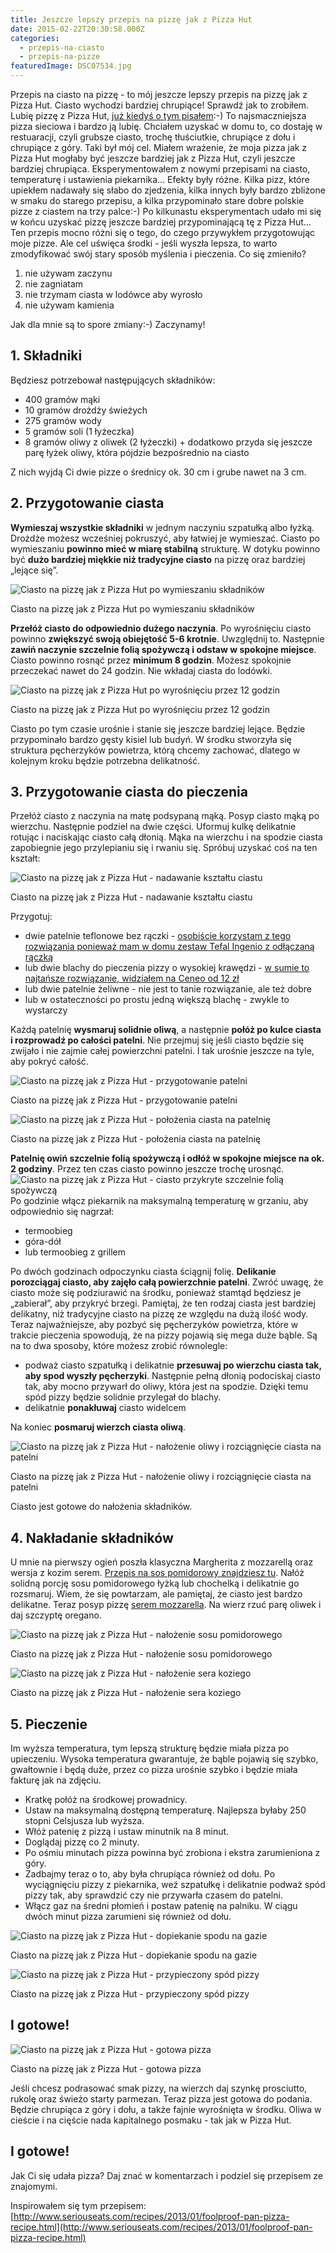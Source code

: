 ```yaml
---
title: Jeszcze lepszy przepis na pizzę jak z Pizza Hut
date: 2015-02-22T20:30:58.000Z
categories: 
  - przepis-na-ciasto
  - przepis-na-pizze
featuredImage: DSC07534.jpg
---
```


Przepis na ciasto na pizzę - to mój jeszcze lepszy przepis na pizzę jak z Pizza Hut. Ciasto wychodzi bardziej chrupiące! Sprawdź jak to zrobiłem. Lubię pizzę z Pizza Hut, <a title="Jak zrobić ciasto na pizzę jak w Pizza Hut?" href="/jak-zrobic-ciasto-na-pizze-jak-w-pizza-hut/">już kiedyś o tym pisałem</a>:-) To najsmaczniejsza pizza sieciowa i bardzo ją lubię. Chciałem uzyskać w domu to, co dostaję w restuaracji, czyli grubsze ciasto, trochę tłuściutkie, chrupiące z dołu i chrupiące z góry. Taki był mój cel. Miałem wrażenie, że moja pizza jak z Pizza Hut mogłaby być jeszcze bardziej jak z Pizza Hut, czyli jeszcze bardziej chrupiąca. Eksperymentowałem z nowymi przepisami na ciasto, temperaturę i ustawienia piekarnika… Efekty były różne. Kilka pizz, które upiekłem nadawały się słabo do zjedzenia, kilka innych były bardzo zbliżone w smaku do starego przepisu, a kilka przypominało stare dobre polskie pizze z ciastem na trzy palce:-) Po kilkunastu eksperymentach udało mi się w końcu uzyskać pizzę jeszcze bardziej przypominającą tę z Pizza Hut… Ten przepis mocno różni się o tego, do czego przywykłem przygotowując moje pizze. Ale cel uświęca środki - jeśli wyszła lepsza, to warto zmodyfikować swój stary sposób myślenia i pieczenia. Co się zmieniło?

1. nie używam zaczynu
2. nie zagniatam
3. nie trzymam ciasta w lodówce aby wyrosło
4. nie używam kamienia

Jak dla mnie są to spore zmiany:-) Zaczynamy!

## 1\. Składniki

Będziesz potrzebował następujących składników:

- 400 gramów mąki
- 10 gramów drożdży świeżych
- 275 gramów wody
- 5 gramów soli (1 łyżeczka)
- 8 gramów oliwy z oliwek (2 łyżeczki) + dodatkowo przyda się jeszcze parę łyżek oliwy, która pójdzie bezpośrednio na ciasto

Z nich wyjdą Ci dwie pizze o średnicy ok. 30 cm i grube nawet na 3 cm.

## 2\. Przygotowanie ciasta

**Wymieszaj wszystkie składniki** w jednym naczyniu szpatułką albo łyżką. Drożdże możesz wcześniej pokruszyć, aby łatwiej je wymieszać. Ciasto po wymieszaniu **powinno mieć w miarę stabilną** strukturę. W dotyku powinno być **dużo bardziej miękkie niż tradycyjne ciasto** na pizzę oraz bardziej „lejące się”.

![Ciasto na pizzę jak z Pizza Hut po wymieszaniu składników](2015-02-20-22.51.57-300x225.jpg)

Ciasto na pizzę jak z Pizza Hut po wymieszaniu składników

**Przełóż ciasto do odpowiednio dużego naczynia**. Po wyrośnięciu ciasto powinno **zwiększyć swoją obiejętość 5-6 krotnie**. Uwzględnij to. Następnie **zawiń naczynie szczelnie folią spożywczą i odstaw w spokojne miejsce**. Ciasto powinno rosnąć przez **minimum 8 godzin**. Możesz spokojnie przeczekać nawet do 24 godzin. Nie wkładaj ciasta do lodówki.

![Ciasto na pizzę jak z Pizza Hut po wyrośnięciu przez 12 godzin](2015-02-21-10.01.31-300x225.jpg)

Ciasto na pizzę jak z Pizza Hut po wyrośnięciu przez 12 godzin

Ciasto po tym czasie urośnie i stanie się jeszcze bardziej lejące. Będzie przypominało bardzo gęsty kisiel lub budyń. W środku stworzyła się struktura pęcherzyków powietrza, którą chcemy zachować, dlatego w kolejnym kroku będzie potrzebna delikatność.

## 3\. Przygotowanie ciasta do pieczenia

Przełóż ciasto z naczynia na matę podsypaną mąką. Posyp ciasto mąką po wierzchu. Następnie podziel na dwie części. Uformuj kulkę delikatnie rotując i naciskając ciasto całą dłonią. Mąka na wierzchu i na spodzie ciasta zapobiegnie jego przylepianiu się i rwaniu się. Spróbuj uzyskać coś na ten kształt:

![Ciasto na pizzę jak z Pizza Hut - nadawanie kształtu ciastu](2015-02-21-10.08.17-300x225.jpg)

Ciasto na pizzę jak z Pizza Hut - nadawanie kształtu ciastu

Przygotuj:

- dwie patelnie teflonowe bez rączki - [osobiście korzystam z tego rozwiązania ponieważ mam w domu zestaw Tefal Ingenio z odłączaną rączką](http://www.ceneo.pl/24321239#cid=7705&crid=21920&pid=5958)
- lub dwie blachy do pieczenia pizzy o wysokiej krawędzi - [w sumie to najtańsze rozwiązanie, widziałem na Ceneo od 12 zł](http://www.ceneo.pl/;szukaj-blacha+do+pizzy#cid=7705&crid=21920&pid=5958)
- lub dwie patelnie żeliwne - nie jest to tanie rozwiązanie, ale też dobre
- lub w ostateczności po prostu jedną większą blachę - zwykle to wystarczy

Każdą patelnię **wysmaruj solidnie oliwą**, a następnie **połóż po kulce ciasta i rozprowadź po całości patelni**. Nie przejmuj się jeśli ciasto będzie się zwijało i nie zajmie całej powierzchni patelni. I tak urośnie jeszcze na tyle, aby pokryć całość.

![Ciasto na pizzę jak z Pizza Hut - przygotowanie patelni](DSC07500-300x201.jpg)

Ciasto na pizzę jak z Pizza Hut - przygotowanie patelni

![Ciasto na pizzę jak z Pizza Hut - położenia ciasta na patelnię](DSC07502-300x201.jpg)

Ciasto na pizzę jak z Pizza Hut - położenia ciasta na patelnię

**Patelnię owiń szczelnie folią spożywczą i odłóż w spokojne miejsce na ok. 2 godziny**. Przez ten czas ciasto powinno jeszcze trochę urosnąć. ![Ciasto na pizzę jak z Pizza Hut - ciasto przykryte szczelnie folią spożywczą](DSC07508-300x201.jpg) Po godzinie włącz piekarnik na maksymalną temperaturę w grzaniu, aby odpowiednio się nagrzał:

- termoobieg
- góra-dół
- lub termoobieg z grillem

Po dwóch godzinach odpoczynku ciasta ściągnij folię. **Delikanie porozciągaj ciasto, aby zajęło całą powierzchnie patelni**. Zwróć uwagę, że ciasto może się podziurawić na środku, ponieważ stamtąd będziesz je „zabierał”, aby przykryć brzegi. Pamiętaj, że ten rodzaj ciasta jest bardziej delikatny, niż tradycyjne ciasto na pizzę ze względu na dużą ilość wody. Teraz najważniejsze, aby pozbyć się pęcherzyków powietrza, które w trakcie pieczenia spowodują, że na pizzy pojawią się mega duże bąble. Są na to dwa sposoby, które możesz zrobić równolegle:

- podważ ciasto szpatułką i delikatnie **przesuwaj po wierzchu ciasta tak, aby spod wyszły pęcherzyki**. Następnie pełną dłonią podociskaj ciasto tak, aby mocno przywarł do oliwy, która jest na spodzie. Dzięki temu spód pizzy będzie solidnie przylegał do blachy.
- delikatnie **ponakłuwaj** ciasto widelcem

Na koniec **posmaruj wierzch ciasta oliwą**.

![Ciasto na pizzę jak z Pizza Hut - nałożenie oliwy i rozciągnięcie ciasta na patelni](DSC07514-300x201.jpg)

Ciasto na pizzę jak z Pizza Hut - nałożenie oliwy i rozciągnięcie ciasta na patelni

Ciasto jest gotowe do nałożenia składników.

## 4\. Nakładanie składników

U mnie na pierwszy ogień poszła klasyczna Margherita z mozzarellą oraz wersja z kozim serem. <a title="Sos pomidorowy" href="/sos-pomidorowy/">Przepis na sos pomidorowy znajdziesz tu</a>. Nałóż solidną porcję sosu pomidorowego łyżką lub chochelką i delikatnie go rozsmaruj. Wiem, że się powtarzam, ale pamiętaj, że ciasto jest bardzo delikatne. Teraz posyp pizzę <a title="Jaki ser wybrać do pizzy?" href="/jaki-ser-wybrac-do-pizzy/">serem mozzarella</a>. Na wierz rzuć parę oliwek i daj szczyptę oregano.

![Ciasto na pizzę jak z Pizza Hut - nałożenie sosu pomidorowego](DSC07515-300x201.jpg)

Ciasto na pizzę jak z Pizza Hut - nałożenie sosu pomidorowego

![Ciasto na pizzę jak z Pizza Hut - nałożenie sera koziego](DSC07521-300x201.jpg)

Ciasto na pizzę jak z Pizza Hut - nałożenie sera koziego

## 5\. Pieczenie

Im wyższa temperatura, tym lepszą strukturę będzie miała pizza po upieczeniu. Wysoka temperatura gwarantuje, że bąble pojawią się szybko, gwałtownie i będą duże, przez co pizza urośnie szybko i będzie miała fakturę jak na zdjęciu.

- Kratkę połóż na środkowej prowadnicy.
- Ustaw na maksymalną dostępną temperaturę. Najlepsza byłaby 250 stopni Celsjusza lub wyższa.
- Włóż patenię z pizzą i ustaw minutnik na 8 minut.
- Doglądaj pizzę co 2 minuty.
- Po ośmiu minutach pizza powinna być zrobiona i ekstra zarumieniona z góry.
- Zadbajmy teraz o to, aby była chrupiąca również od dołu. Po wyciągnięciu pizzy z piekarnika, weź szpatułkę i delikatnie podważ spód pizzy tak, aby sprawdzić czy nie przywarła czasem do patelni.
- Włącz gaz na średni płomień i postaw patenię na palniku. W ciągu dwóch minut pizza zarumieni się również od dołu.

![Ciasto na pizzę jak z Pizza Hut - dopiekanie spodu na gazie](DSC07529-300x201.jpg)

Ciasto na pizzę jak z Pizza Hut - dopiekanie spodu na gazie

![Ciasto na pizzę jak z Pizza Hut - przypieczony spód pizzy](DSC07547-300x201.jpg)

Ciasto na pizzę jak z Pizza Hut - przypieczony spód pizzy

## I gotowe!

![Ciasto na pizzę jak z Pizza Hut - gotowa pizza](DSC07534-300x201.jpg)

Ciasto na pizzę jak z Pizza Hut - gotowa pizza

Jeśli chcesz podrasować smak pizzy, na wierzch daj szynkę prosciutto, rukolę oraz świeżo starty parmezan. Teraz pizza jest gotowa do podania. Będzie chrupiąca z góry i dołu, a także fajnie wyrośnięta w środku. Oliwa w cieście i na cięście nada kapitalnego posmaku - tak jak w Pizza Hut.

## I gotowe!

Jak Ci się udała pizza? Daj znać w komentarzach i podziel się przepisem ze znajomymi.

Inspirowałem się tym przepisem: [http://www.seriouseats.com/recipes/2013/01/foolproof-pan-pizza-recipe.html](http://www.seriouseats.com/recipes/2013/01/foolproof-pan-pizza-recipe.html)
